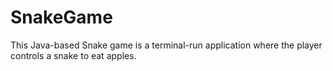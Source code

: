# SnakeGame
This Java-based Snake game is a terminal-run application where the player controls a snake to eat apples.
